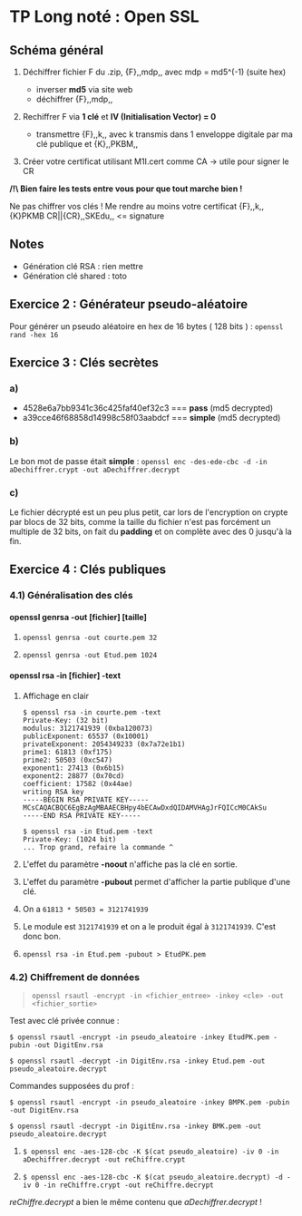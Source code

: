 # TP Long noté : Open SSL

## Schéma général

1. Déchiffrer fichier F du .zip, {F},,mdp,, avec mdp = md5^(-1) (suite hex)

    - inverser __md5__ via site web
    - déchiffrer {F},,mdp,,

2. Rechiffrer F via __1 clé__ et __IV (Initialisation Vector) = 0__

    - transmettre {F},,k,, avec k transmis dans 1 enveloppe digitale par ma clé publique et {K},,PKBM,,

3. Créer votre certificat utilisant M1I.cert comme CA -> utile pour signer le CR

__/!\ Bien faire les tests entre vous pour que tout marche bien !__

Ne pas chiffrer vos clés ! Me rendre au moins votre certificat {F},,k,, {K}PKMB CR||{CR},,SKEdu,, <= signature

## Notes

- Génération clé RSA : rien mettre
- Génération clé shared : toto

## Exercice 2 : Générateur pseudo-aléatoire

Pour générer un pseudo aléatoire en hex de 16 bytes ( 128 bits ) : `openssl rand -hex 16`

## Exercice 3 : Clés secrètes

### a)

- 4528e6a7bb9341c36c425faf40ef32c3 === __pass__ (md5 decrypted)
- a39cce46f68858d14998c58f03aabdcf === __simple__ (md5 decrypted)

### b)

Le bon mot de passe était __simple__ : `openssl enc -des-ede-cbc -d -in aDechiffrer.crypt -out aDechiffrer.decrypt`

### c)

Le fichier décrypté est un peu plus petit, car lors de l'encryption on crypte par blocs de 32 bits, comme la taille du fichier n'est pas forcément un multiple de 32 bits, on fait du **padding** et on complète avec des 0 jusqu'à la fin.

## Exercice 4 : Clés publiques

### 4.1) Généralisation des clés

#### openssl genrsa -out [fichier] [taille]

1. `openssl genrsa -out courte.pem 32`

2. `openssl genrsa -out Etud.pem 1024`

#### openssl rsa -in [fichier] -text

1. Affichage en clair

    ``` shell
    $ openssl rsa -in courte.pem -text
    Private-Key: (32 bit)
    modulus: 3121741939 (0xba120073)
    publicExponent: 65537 (0x10001)
    privateExponent: 2054349233 (0x7a72e1b1)
    prime1: 61813 (0xf175)
    prime2: 50503 (0xc547)
    exponent1: 27413 (0x6b15)
    exponent2: 28877 (0x70cd)
    coefficient: 17582 (0x44ae)
    writing RSA key
    -----BEGIN RSA PRIVATE KEY-----
    MCsCAQACBQC6EgBzAgMBAAECBHpy4bECAwDxdQIDAMVHAgJrFQICcM0CAkSu
    -----END RSA PRIVATE KEY-----
    ```
    ``` shell
    $ openssl rsa -in Etud.pem -text
    Private-Key: (1024 bit)
    ... Trop grand, refaire la commande ^
    ```

2. L'effet du paramètre __-noout__ n'affiche pas la clé en sortie.

3. L'effet du paramètre __-pubout__ permet d'afficher la partie publique d'une clé.

4. On a `61813 * 50503 = 3121741939`

5. Le module est `3121741939` et on a le produit égal à `3121741939`. C'est donc bon.

6. `openssl rsa -in Etud.pem -pubout > EtudPK.pem`

### 4.2) Chiffrement de données

> `openssl rsautl -encrypt -in <fichier_entree> -inkey <cle> -out <fichier_sortie>`

Test avec clé privée connue :

`$ openssl rsautl -encrypt -in pseudo_aleatoire -inkey EtudPK.pem -pubin -out DigitEnv.rsa`

`$ openssl rsautl -decrypt -in DigitEnv.rsa -inkey Etud.pem -out pseudo_aleatoire.decrypt`

Commandes supposées du prof :

`$ openssl rsautl -encrypt -in pseudo_aleatoire -inkey BMPK.pem -pubin -out DigitEnv.rsa`

`$ openssl rsautl -decrypt -in DigitEnv.rsa -inkey BMK.pem -out pseudo_aleatoire.decrypt`

1. `$ openssl enc -aes-128-cbc -K $(cat pseudo_aleatoire) -iv 0 -in aDechiffrer.decrypt -out reChiffre.crypt`

2. `$ openssl enc -aes-128-cbc -K $(cat pseudo_aleatoire.decrypt) -d -iv 0 -in reChiffre.crypt -out reChiffre.decrypt`

*reChiffre.decrypt* a bien le même contenu que *aDechiffrer.decrypt* !

